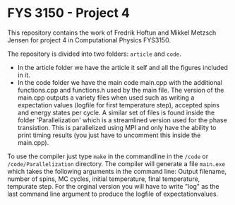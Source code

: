 # FYS 3150 - Project 4
This repository contains the work of Fredrik Hoftun and Mikkel Metzsch Jensen for project 4 in Computational Physics FYS3150. 

The repository is divided into two folders: `article` and `code`. 

* In the article folder we have the article it self and all the figures included in it. 
* In the code folder we have the main code main.cpp with the additional functions.cpp and functions.h used by the main file. The version of the main.cpp outputs a variety files when used such as writing a expectation values (logfile for first temperature step), accepted spins and energy states per cycle. A similar set of files is found inside the folder 'Parallelization' which is a streamlined version used for the phase transistion. This is parallelized using MPI and only have the ability to print timing results (you just have to uncomment this inside the main.cpp). 

To use the compiler just type `make` in the commandline in the `/code` or `/code/Parallelization` directory.
The compiler will generate a file `main.exe` which takes the following arguments in the command line: Output filename, number of spins, MC cycles, initial temperature, final temperature, tempurate step. For the orginal version you will have to write "log" as the last command line argument to produce the logfile of expectationvalues.
